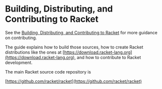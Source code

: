 # Building, Distributing, and Contributing to Racket


See the [Building, Distributing, and Contributing to Racket](https://docs.racket-lang.org/racket-build-guide/index.html) for more guidance on
contributing.

The guide explains how to build those sources, how to create Racket
distributions like the ones at
[https://download.racket-lang.org](https://download.racket-lang.org),
and how to contribute to Racket development.

The main Racket source code repository is

[https://github.com/racket/racket](https://github.com/racket/racket)

